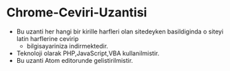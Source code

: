 # Chrome-Ceviri-Uzantisi

* Bu uzanti her hangi bir kirille harfleri olan sitedeyken basildiginda o siteyi latin harflerine cevirip
  - bilgisayariniza indirmektedir.
 * Teknoloji olarak PHP,JavaScript,VBA kullanilmistir.
 * Bu uzanti Atom editorunde gelistirilmistir.
